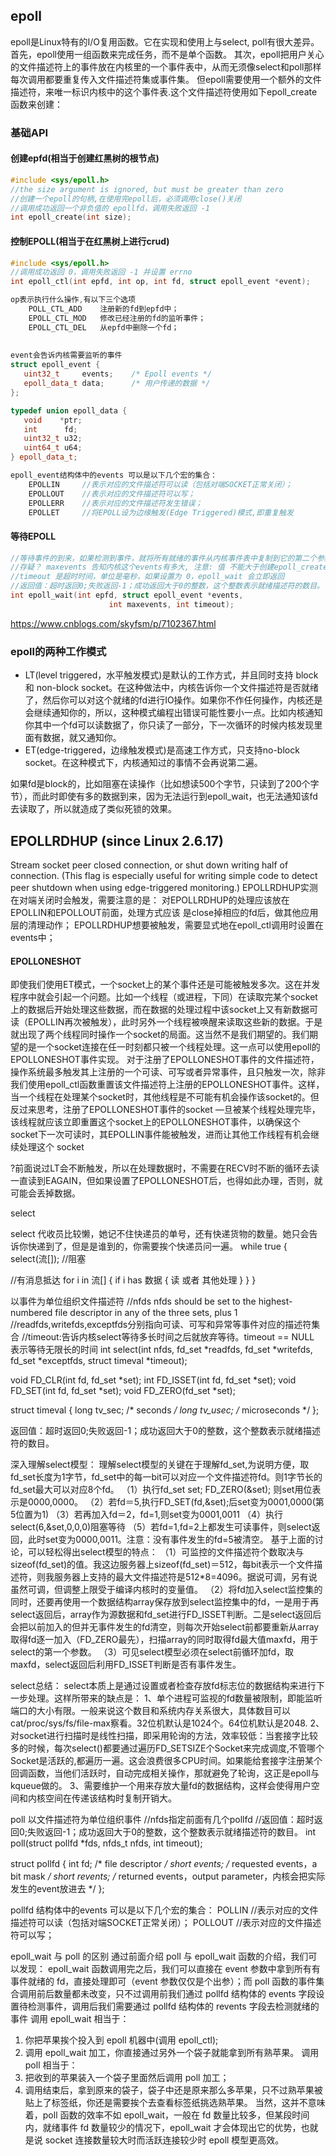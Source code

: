 ## epoll
epoll是Linux特有的I/O复用函数。它在实现和使用上与select, poll有很大差异。
首先，epoll使用一组函数来完成任务，而不是单个函数。
其次，epoll把用户关心的文件描述符上的事件放在内核里的一个事件表中，从而无须像select和poll那样每次调用都要重复传入文件描述符集或事件集。
但epoll需要使用一个额外的文件描述符，来唯一标识内核中的这个事件表.这个文件描述符使用如下epoll_create函数来创建：
### 基础API
#### 创建epfd(相当于创建红黑树的根节点)
```cpp
#include <sys/epoll.h>
//the size argument is ignored, but must be greater than zero
//创建一个epoll的句柄,在使用完epoll后，必须调用close()关闭
//调用成功返回一个非负值的 epollfd，调用失败返回 -1
int epoll_create(int size);
```

#### 控制EPOLL(相当于在红黑树上进行crud)
```cpp
#include <sys/epoll.h>
//调用成功返回 0，调用失败返回 -1 并设置 errno 
int epoll_ctl(int epfd, int op, int fd, struct epoll_event *event);

op表示执行什么操作,有以下三个选项
	POLL_CTL_ADD    注册新的fd到epfd中；
	EPOLL_CTL_MOD   修改已经注册的fd的监听事件；
	EPOLL_CTL_DEL   从epfd中删除一个fd；
	
	
event会告诉内核需要监听的事件                
struct epoll_event {
   uint32_t     events;    /* Epoll events */
   epoll_data_t data;      /* 用户传递的数据 */
};

typedef union epoll_data {
   void    *ptr;
   int      fd;
   uint32_t u32;
   uint64_t u64;
} epoll_data_t;

epoll_event结构体中的events 可以是以下几个宏的集合：
	EPOLLIN     //表示对应的文件描述符可以读（包括对端SOCKET正常关闭）；
	EPOLLOUT    //表示对应的文件描述符可以写；
	EPOLLERR    //表示对应的文件描述符发生错误；
	EPOLLET     //将EPOLL设为边缘触发(Edge Triggered)模式,即重复触发
```

#### 等待EPOLL
```cpp
//等待事件的到来，如果检测到事件，就将所有就绪的事件从内核事件表中复制到它的第二个参数events指向的数组
//存疑？ maxevents 告知内核这个events有多大, 注意: 值 不能大于创建epoll_create()时的size.
//timeout 是超时时间，单位是毫秒，如果设置为 0，epoll_wait 会立即返回
//返回值：超时返回0;失败返回-1；成功返回大于0的整数，这个整数表示就绪描述符的数目。
int epoll_wait(int epfd, struct epoll_event *events,
                      int maxevents, int timeout);
```

https://www.cnblogs.com/skyfsm/p/7102367.html
### epoll的两种工作模式
* LT(level triggered，水平触发模式)是默认的工作方式，并且同时支持 block 和 non-block socket。在这种做法中，内核告诉你一个文件描述符是否就绪了，然后你可以对这个就绪的fd进行IO操作。如果你不作任何操作，内核还是会继续通知你的，所以，这种模式编程出错误可能性要小一点。比如内核通知你其中一个fd可以读数据了，你只读了一部分，下一次循环的时候内核发现里面有数据，就又通知你。
* ET(edge-triggered，边缘触发模式)是高速工作方式，只支持no-block socket。在这种模式下，内核通知过的事情不会再说第二遍。

如果fd是block的，比如阻塞在读操作（比如想读500个字节，只读到了200个字节），而此时即使有多的数据到来，因为无法运行到epoll_wait，也无法通知该fd去读取了，所以就造成了类似死锁的效果。


## EPOLLRDHUP (since Linux 2.6.17)
Stream socket peer closed connection, or shut down writing
half of connection.  (This flag is especially useful for
writing simple code to detect peer shutdown when using
edge-triggered monitoring.)
EPOLLRDHUP实测在对端关闭时会触发，需要注意的是：
对EPOLLRDHUP的处理应该放在EPOLLIN和EPOLLOUT前面，处理方式应该 是close掉相应的fd后，做其他应用层的清理动作；
EPOLLRDHUP想要被触发，需要显式地在epoll_ctl调用时设置在events中；

#### EPOLLONESHOT
即使我们使用ET模式，一个socket上的某个事件还是可能被触发多次。这在并发程序中就会引起一个问题。比如一个线程（或进程，下同）在读取完某个socket上的数据后开始处理这些数据，而在数据的处理过程中该socket上又有新数据可读（EPOLLIN再次被触发），此时另外一个线程被唤醒来读取这些新的数据。于是就出现了两个线程同时操作一个socket的局面。这当然不是我们期望的。我们期望的是一个socket连接在任一时刻都只被一个线程处理。这一点可以使用epoll的EPOLLONESHOT事件实现。
对于注册了EPOLLONESHOT事件的文件描述符，操作系统最多触发其上注册的一个可读、可写或者异常事件，且只触发一次，除非我们使用epoll_ctl函数重置该文件描述符上注册的EPOLLONESHOT事件。这样，当一个线程在处理某个socket时，其他线程是不可能有机会操作该socket的。但反过来思考，注册了EPOLLONESHOT事件的socket —旦被某个线程处理完毕，该线程就应该立即重置这个socket上的EPOLLONESHOT事件，以确保这个socket下一次可读时，其EPOLLIN事件能被触发，进而让其他工作线程有机会继续处理这个 socket 



?前面说过LT会不断触发，所以在处理数据时，不需要在RECV时不断的循环去读一直读到EAGAIN，但如果设置了EPOLLONESHOT后，也得如此办理，否则，就可能会丢掉数据。

select

select 代收员比较懒，她记不住快递员的单号，还有快递货物的数量。她只会告诉你快递到了，但是是谁到的，你需要挨个快递员问一遍。
while true {
	select(流[]); //阻塞

  //有消息抵达
	for i in 流[] {
		if i has 数据 {
			读 或者 其他处理
		}
	}
}




以事件为单位组织文件描述符
//nfds nfds should be set to the highest-numbered file descriptor in any of the three sets, plus 1
//readfds,writefds,exceptfds分别指向可读、可写和异常等事件对应的描述符集合
//timeout:告诉内核select等待多长时间之后就放弃等待。timeout == NULL 表示等待无限长的时间
int select(int nfds, fd_set *readfds, fd_set *writefds,
                  fd_set *exceptfds, struct timeval *timeout);

void FD_CLR(int fd, fd_set *set);
int  FD_ISSET(int fd, fd_set *set);
void FD_SET(int fd, fd_set *set);
void FD_ZERO(fd_set *set);

struct timeval {
   long    tv_sec;         /* seconds */
   long    tv_usec;       /* microseconds */
};

返回值：超时返回0;失败返回-1；成功返回大于0的整数，这个整数表示就绪描述符的数目。

深入理解select模型：
理解select模型的关键在于理解fd_set,为说明方便，取fd_set长度为1字节，fd_set中的每一bit可以对应一个文件描述符fd。则1字节长的fd_set最大可以对应8个fd。
（1）执行fd_set set; FD_ZERO(&set); 则set用位表示是0000,0000。
（2）若fd＝5,执行FD_SET(fd,&set);后set变为0001,0000(第5位置为1)
（3）若再加入fd＝2，fd=1,则set变为0001,0011
（4）执行select(6,&set,0,0,0)阻塞等待
（5）若fd=1,fd=2上都发生可读事件，则select返回，此时set变为0000,0011。注意：没有事件发生的fd=5被清空。
基于上面的讨论，可以轻松得出select模型的特点：
（1）可监控的文件描述符个数取决与sizeof(fd_set)的值。我这边服务器上sizeof(fd_set)＝512，每bit表示一个文件描述符，则我服务器上支持的最大文件描述符是512*8=4096。据说可调，另有说虽然可调，但调整上限受于编译内核时的变量值。
（2）将fd加入select监控集的同时，还要再使用一个数据结构array保存放到select监控集中的fd，一是用于再select返回后，array作为源数据和fd_set进行FD_ISSET判断。二是select返回后会把以前加入的但并无事件发生的fd清空，则每次开始select前都要重新从array取得fd逐一加入（FD_ZERO最先），扫描array的同时取得fd最大值maxfd，用于select的第一个参数。
（3）可见select模型必须在select前循环加fd，取maxfd，select返回后利用FD_ISSET判断是否有事件发生。

select总结：
select本质上是通过设置或者检查存放fd标志位的数据结构来进行下一步处理。这样所带来的缺点是：
1、单个进程可监视的fd数量被限制，即能监听端口的大小有限。一般来说这个数目和系统内存关系很大，具体数目可以cat/proc/sys/fs/file-max察看。32位机默认是1024个。64位机默认是2048.
2、 对socket进行扫描时是线性扫描，即采用轮询的方法，效率较低：当套接字比较多的时候，每次select()都要通过遍历FD_SETSIZE个Socket来完成调度,不管哪个Socket是活跃的,都遍历一遍。这会浪费很多CPU时间。如果能给套接字注册某个回调函数，当他们活跃时，自动完成相关操作，那就避免了轮询，这正是epoll与kqueue做的。
3、需要维护一个用来存放大量fd的数据结构，这样会使得用户空间和内核空间在传递该结构时复制开销大。


poll
以文件描述符为单位组织事件
//nfds指定前面有几个pollfd 
//返回值：超时返回0;失败返回-1；成功返回大于0的整数，这个整数表示就绪描述符的数目。
int poll(struct pollfd *fds, nfds_t nfds, int timeout);

struct pollfd {
   int   fd;         /* file descriptor */
   short events;     /* requested events，a bit mask */
   short revents;    /* returned events，output parameter，内核会把实际发生的event放进去 */
};

pollfd 结构体中的events 可以是以下几个宏的集合：
POLLIN     //表示对应的文件描述符可以读（包括对端SOCKET正常关闭）；
POLLOUT    //表示对应的文件描述符可以写；







epoll_wait 与 poll 的区别
通过前面介绍 poll 与 epoll_wait 函数的介绍，我们可以发现：
epoll_wait 函数调用完之后，我们可以直接在 event 参数中拿到所有有事件就绪的 fd，直接处理即可（event 参数仅仅是个出参）；而 poll 函数的事件集合调用前后数量都未改变，只不过调用前我们通过 pollfd 结构体的 events 字段设置待检测事件，调用后我们需要通过 pollfd 结构体的 revents 字段去检测就绪的事件
调用 epoll_wait 相当于：
1. 你把苹果挨个投入到 epoll 机器中(调用 epoll_ctl);
2. 调用 epoll_wait 加工，你直接通过另外一个袋子就能拿到所有熟苹果。
调用 poll 相当于：
1. 把收到的苹果装入一个袋子里面然后调用 poll 加工；
2. 调用结束后，拿到原来的袋子，袋子中还是原来那么多苹果，只不过熟苹果被贴上了标签纸，你还是需要挨个去查看标签纸挑选熟苹果。
当然，这并不意味着，poll 函数的效率不如 epoll_wait，一般在 fd 数量比较多，但某段时间内，就绪事件 fd 数量较少的情况下，epoll_wait 才会体现出它的优势，也就是说 socket 连接数量较大时而活跃连接较少时 epoll 模型更高效。 
